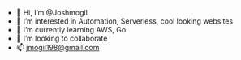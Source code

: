 - 👋 Hi, I’m @Joshmogil
- 👀 I’m interested in Automation, Serverless, cool looking websites
- 🌱 I’m currently learning AWS, Go
- 💞️ I’m looking to collaborate
- 📫 jmogil198@gmail.com

<!---
Joshmogil/Joshmogil is a ✨ special ✨ repository because its `README.md` (this file) appears on your GitHub profile.
You can click the Preview link to take a look at your changes.
--->
